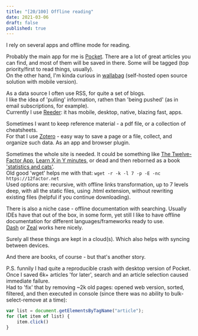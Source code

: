 ```yaml
---
title: "[20/100] Offline reading"
date: 2021-03-06
draft: false
published: true
---
```


I rely on several apps and offline mode for reading. 

Probably the main app for me is [Pocket](http://getpocket.com). There are a lot of great articles you can find, and most of them will be saved in there.
Some will be tagged (top priority/first to read things, usually).  
On the other hand, I'm kinda curious in [wallabag](https://wallabag.it) (self-hosted open source solution with mobile version).

As a data source I often use RSS, for quite a set of blogs.  
I like the idea of 'pulling' information, rathen than 'being pushed' (as in email subscriptions, for example).  
Currently I use [Reeder](https://reederapp.com): it has mobile, desktop, native, blazing fast, apps.

Sometimes I want to keep reference material - a pdf file, or a collection of cheatsheets.  
For that I use [Zotero](https://www.zotero.org) - easy way to save a page or a file, collect, and organize such data. As an app and browser plugin.

Sometimes the whole site is needed. It could be something like [The Twelve-Factor App](https://12factor.net), [Learn X in Y minutes](https://learnxinyminutes.com), or dead and then reborned as a book ['statistics and cats'](https://www.litres.ru/vladimir-savelev-10569666/statistika-i-kotiki-28731109/).  
Old good 'wget' helps me with that: `wget -r -k -l 7 -p -E -nc https://12factor.net`  
Used options are: recursive, with offline links transformation, up to 7 levels deep, with all the static files, using .html extension, without rewriting existing files (helpful if you continue downloading).

There is also a niche case - offline documentation with searching. Usually IDEs have that out of the box, in some form, yet still I like to have offline documentation for different languages/frameworks ready to use.  
[Dash](https://zealdocs.org) or [Zeal](https://zealdocs.org) works here nicely.

Surely all these things are kept in a cloud(s). Which also helps with syncing between devices.  

And there are books, of course - but that's another story.


P.S. funnily I had quite a reproducible crash with desktop version of Pocket. Once I saved 6k+ articles 'for later', search and an article selection caused immediate failure.  
Had to 'fix' that by removing ~2k old pages: opened web version, sorted, filtered, and then executed in console (since there was no ability to bulk-select-remove at a time):  
```js
var list = document.getElementsByTagName("article");
for (let item of list) {
    item.click()
}
```
